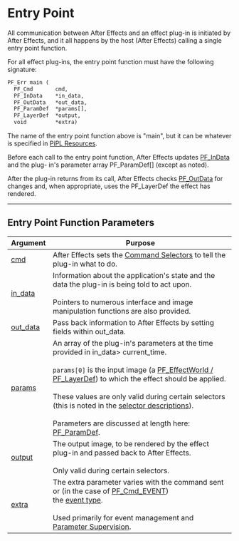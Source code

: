 # Entry Point

All communication between After Effects and an effect plug-in is initiated by After Effects, and it all happens by the host (After Effects) calling a single entry point function.

For all effect plug-ins, the entry point function must have the following signature:

```default
PF_Err main (
  PF_Cmd       cmd,
  PF_InData    *in_data,
  PF_OutData   *out_data,
  PF_ParamDef  *params[],
  PF_LayerDef  *output,
  void         *extra)
```

The name of the entry point function above is "main", but it can be whatever is specified in [PiPL Resources](../intro/pipl-resources.md#intro-pipl-resources).

Before each call to the entry point function, After Effects updates [PF_InData](PF_InData.md#effect-basics-pf-indata) and the plug- in's parameter array PF_ParamDef[] (except as noted).

After the plug-in returns from its call, After Effects checks [PF_OutData](PF_OutData.md#effect-basics-pf-outdata) for changes and, when appropriate, uses the PF_LayerDef the effect has rendered.

---

## Entry Point Function Parameters

| **Argument**                                                                 | **Purpose**                                                                                                                                                                                                                                                                                                                                                                                                                                                                                                                         |
|------------------------------------------------------------------------------|-------------------------------------------------------------------------------------------------------------------------------------------------------------------------------------------------------------------------------------------------------------------------------------------------------------------------------------------------------------------------------------------------------------------------------------------------------------------------------------------------------------------------------------|
| [cmd](command-selectors.md#effect-basics-command-selectors)                  | After Effects sets the [Command Selectors](command-selectors.md#effect-basics-command-selectors) to tell the plug-in what to do.                                                                                                                                                                                                                                                                                                                                                                                                    |
| [in_data](PF_InData.md#effect-basics-pf-indata)                              | Information about the application's state and the data the plug-in is being told to act upon.<br/><br/>Pointers to numerous interface and image manipulation functions are also provided.                                                                                                                                                                                                                                                                                                                                           |
| [out_data](PF_OutData.md#effect-basics-pf-outdata)                           | Pass back information to After Effects by setting fields within out_data.                                                                                                                                                                                                                                                                                                                                                                                                                                                           |
| [params](parameters.md#effect-basics-parameters)                             | An array of the plug-in's parameters at the time provided in in_data> current_time.<br/><br/>`params[0]` is the input image (a [PF_EffectWorld / PF_LayerDef](PF_EffectWorld.md#effect-basics-pf-effectworld)) to which the effect should be applied.<br/><br/>These values are only valid during certain selectors (this is noted in the [selector descriptions](command-selectors.md#effect-basics-calling-sequence)).<br/><br/>Parameters are discussed at length here: [PF_ParamDef](PF_ParamDef.md#effect-basics-pf-paramdef). |
| [output](PF_EffectWorld.md#effect-basics-pf-effectworld)                     | The output image, to be rendered by the effect plug-in and passed back to After Effects.<br/><br/>Only valid during certain selectors.                                                                                                                                                                                                                                                                                                                                                                                              |
| [extra](../effect-ui-events/PF_EventExtra.md#effect-ui-events-pf-eventextra) | The extra parameter varies with the command sent or (in the case of [PF_Cmd_EVENT](command-selectors.md#effect-basics-command-selectors-messaging))<br/>the [event type](../effect-ui-events/effect-ui-events.md#effect-ui-events-effect-ui-events).<br/><br/>Used primarily for event management and [Parameter Supervision](../effect-details/parameter-supervision.md#effect-detals-parameter-supervision).                                                                                                                      |
